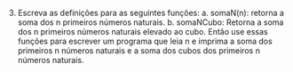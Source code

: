 3.	Escreva as definições para as seguintes funções:
a.	somaN(n): retorna a soma dos n primeiros números naturais.
b.	somaNCubo: Retorna a soma dos n primeiros números naturais elevado ao cubo.
Então use essas funções para escrever um programa que leia n e imprima a soma dos primeiros n números naturais e a soma dos cubos dos primeiros n números naturais.
